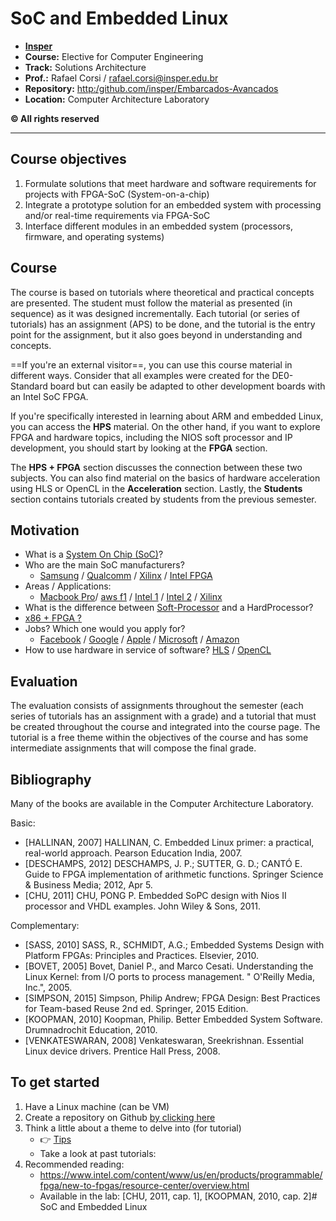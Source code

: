 # SoC and Embedded Linux

- [**Insper**](https://www.insper.edu.br/)
- **Course:** Elective for Computer Engineering
- **Track:** Solutions Architecture
- **Prof.:** Rafael Corsi / rafael.corsi@insper.edu.br
- **Repository:** [http:/github.com/insper/Embarcados-Avancados](http:/github.com/insper/Embarcados-Avancados)
- **Location:** Computer Architecture Laboratory 

**© All rights reserved**

---

## Course objectives

1. Formulate solutions that meet hardware and software requirements for projects with FPGA-SoC (System-on-a-chip)
2. Integrate a prototype solution for an embedded system with processing and/or real-time requirements via FPGA-SoC
3. Interface different modules in an embedded system (processors, firmware, and operating systems)

## Course

The course is based on tutorials where theoretical and practical concepts are presented. The student must follow the material as presented (in sequence) as it was designed incrementally. Each tutorial (or series of tutorials) has an assignment (APS) to be done, and the tutorial is the entry point for the assignment, but it also goes beyond in understanding and concepts.

==If you're an external visitor==, you can use this course material in different ways. Consider that all examples were created for the DE0-Standard board but can easily be adapted to other development boards with an Intel SoC FPGA.

If you're specifically interested in learning about ARM and embedded Linux, you can access the **HPS** material. On the other hand, if you want to explore FPGA and hardware topics, including the NIOS soft processor and IP development, you should start by looking at the **FPGA** section. 

The **HPS + FPGA** section discusses the connection between these two subjects. You can also find material on the basics of hardware acceleration using HLS or OpenCL in the **Acceleration** section. Lastly, the **Students** section contains tutorials created by students from the previous semester.

## Motivation

- What is a [System On Chip (SoC)](https://en.wikipedia.org/wiki/System_on_a_chip)?
- Who are the main SoC manufacturers?
    - [Samsung](https://en.wikipedia.org/wiki/List_of_Samsung_system-on-a-chips) / [Qualcomm](<https://en.wikipedia.org/wiki/List_of_Qualcomm_Snapdragon_systems-on-chip#Qualcomm_205,_Snapdragon_208,_210_and_212_(2014-17)>) / [Xilinx](https://www.xilinx.com/products/silicon-devices/soc.html) / [Intel FPGA](https://www.intel.com/content/www/us/en/products/programmable.html)
- Areas / Applications:
    - [Macbook Pro](https://www.redsharknews.com/technology/item/6408-apple-s-mac-pro-afterburner-what-just-happened)/ [aws f1](https://aws.amazon.com/ec2/instance-types/f1/) / [Intel 1](https://www.intel.com/content/www/us/en/products/programmable.html) / [Intel 2](http://www.innovatefpga.com) / [Xilinx](https://www.xilinx.com/applications.html)
- What is the difference between [Soft-Processor](https://www.intel.com/content/www/us/en/products/programmable/processor/nios-ii.html) and a HardProcessor?
- [x86 + FPGA ?](https://www.anandtech.com/show/12773/intel-shows-xeon-scalable-gold-6138p-with-integrated-fpga-shipping-to-vendors)
- Jobs? Which one would you apply for?
    - [Facebook](https://www.glassdoor.com.br/Vagas/Facebook-fpga-Vagas-EI_IE40772.0,8_KO9,13.htm?countryRedirect=true) / [Google](https://www.linkedin.com/jobs/search/?geoId=92000000&keywords=google%20fpga&location=Mundialmente) / [Apple](https://www.linkedin.com/jobs/search/?geoId=92000000&keywords=apple%20fpga&location=Mundialmente) / [Microsoft](https://www.linkedin.com/jobs/search/?geoId=92000000&keywords=microsoft%20fpga&location=Mundialmente) / [Amazon](https://www.linkedin.com/jobs/search/?geoId=92000000&keywords=amazon%20fpga&location=Mundialmente)
- How to use hardware in service of software?
  [HLS](https://www.intel.com/content/www/us/en/software/programmable/quartus-prime/hls-compiler.html)
  /
  [OpenCL](https://www.intel.com/content/www/us/en/software/programmable/sdk-for-opencl/overview.html)

## Evaluation

The evaluation consists of assignments throughout the semester (each series of tutorials has an assignment with a grade) and a tutorial that must be created throughout the course and integrated into the course page. The tutorial is a free theme within the objectives of the course and has some intermediate assignments that will compose the final grade.

## Bibliography

Many of the books are available in the Computer Architecture Laboratory.

Basic:

  - [HALLINAN, 2007] HALLINAN, C. Embedded Linux primer: a practical, real-world approach. Pearson Education India, 2007.
  - [DESCHAMPS, 2012] DESCHAMPS, J. P.; SUTTER, G. D.; CANTÓ E. Guide to FPGA implementation of arithmetic functions. Springer Science & Business Media; 2012, Apr 5.
  - [CHU, 2011] CHU, PONG P. Embedded SoPC design with Nios II processor and VHDL examples. John Wiley & Sons, 2011.

Complementary:

  - [SASS, 2010] SASS, R., SCHMIDT, A.G.; Embedded Systems Design with Platform FPGAs: Principles and Practices. Elsevier, 2010.
  - [BOVET, 2005] Bovet, Daniel P., and Marco Cesati. Understanding the Linux Kernel: from I/O ports to process management. " O'Reilly Media, Inc.", 2005.
  - [SIMPSON, 2015] Simpson, Philip Andrew; FPGA Design: Best Practices for Team-based Reuse 2nd ed. Springer, 2015 Edition.
  - [KOOPMAN, 2010] Koopman, Philip. Better Embedded System Software. Drumnadrochit Education, 2010.
  - [VENKATESWARAN, 2008] Venkateswaran, Sreekrishnan. Essential Linux device drivers. Prentice Hall Press, 2008.

## To get started

1. Have a Linux machine (can be VM)
1. Create a repository on Github [by clicking here](https://classroom.github.com/a/fGUME066)
1. Think a little about a theme to delve into (for tutorial)
    - :point_right: [Tips](Projeto-Overview)
    - Take a look at past tutorials:
1. Recommended reading:
    - https://www.intel.com/content/www/us/en/products/programmable/fpga/new-to-fpgas/resource-center/overview.html
    - Available in the lab: [CHU, 2011, cap. 1], [KOOPMAN, 2010, cap. 2]# SoC and Embedded Linux
